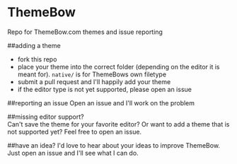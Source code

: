 # ThemeBow
Repo for ThemeBow.com themes and issue reporting

##adding a theme
- fork this repo  
- place your theme into the correct folder (depending on the editor it is meant for). `native/` is for ThemeBows own filetype
- submit a pull request and I'll happily add your theme
- if the editor type is not yet supported, please open an issue

##reporting an issue
Open an issue and I'll work on the problem

##missing editor support?  
Can't save the theme for your favorite editor? Or want to add a theme that is not supported yet? Feel free to open an issue.

##have an idea?
I'd love to hear about your ideas to improve ThemeBow.  
Just open an issue and I'll see what I can do.
